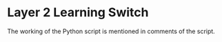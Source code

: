 # Layer 2 Learning Switch 

The working of the Python script is mentioned in comments of the script.
